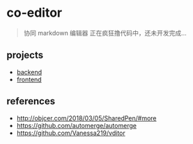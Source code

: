 # co-editor

> 协同 markdown 编辑器
> 正在疯狂撸代码中，还未开发完成...

## projects

- [backend](./projects/backend)
- [frontend](./projects/frontend)

## references

- http://objcer.com/2018/03/05/SharedPen/#more
- https://github.com/automerge/automerge
- https://github.com/Vanessa219/vditor
